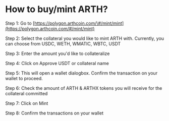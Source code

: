 # How to buy/mint ARTH?

 Step 1: Go to [https://polygon.arthcoin.com/\#/mint/mint](https://polygon.arthcoin.com/#/mint/mint)

  
Step 2: Select the collateral you would like to mint ARTH with. Currently, you can choose from USDC, WETH, WMATIC, WBTC, USDT  


Step 3: Enter the amount you'd like to collateralize  


Step 4: Click on Approve USDT or collateral name  


Step 5: This will open a wallet dialogbox. Confirm the transaction on your wallet to proceed.  


Step 6: Check the amount of ARTH & ARTHX tokens you will receive for the collateral committed  


Step 7: Click on Mint  


Step 8: Confirm the transactions on your wallet

